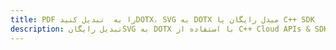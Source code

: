 ---title: PDF را به  تبدیل کنیدDOTX، SVG به DOTX مبدل رایگان یا C++ SDKdescription: تبدیل رایگانSVG به DOTX با استفاده از C++ Cloud APIs & SDK همچنین اسناد PDF را در Cloud ایجاد، ویرایش و رندر کنید.---